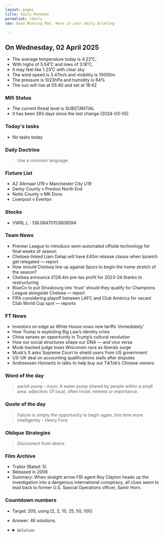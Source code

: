 ```yaml
---
layout: pages
title: Daily Rundown
permalink: /daily
seo: Good Morning Mat, Here is your daily briefing

---
```


<!-- weather_marker starts -->
## On Wednesday, 02 April 2025

- The average temperature today is 4.22˚C,
- With highs of 5.54˚C and lows of 3.16˚C,
- It may feel like 1.23˚C with clear sky
- The wind speed is 3.47m/s and visibility is 10000m
- The pressure is 1023hPa and humidity is 84%
- The sun will rise at 05:40 and set at 18:42

<!-- weather_marker ends -->

### MI5 Status
<!-- threat_marker starts -->
- The current threat level is <span class="highlighter">SUBSTANTIAL</span>
- It has been 393 days since the last change (2024-03-05)

<!-- threat_marker ends -->

### Today's tasks
<!-- task_marker starts -->
- No tasks today
<!-- task_marker ends -->

### Daily Doctrine
<!-- doctrine_marker starts -->
> Use a common language.
<!-- doctrine_marker ends -->

### Fixture List

<!-- fixture_marker starts -->
- AZ Alkmaar U19 v Manchester City U19
- Derby County v Preston North End
- Notts County v MK Dons
- Liverpool v Everton
<!-- fixture_marker ends -->


### Stocks

<!-- stocks_marker starts -->

- VWRL.L : 136.08470153808594 

<!-- stocks_marker ends -->


### Team News
<!-- news_marker starts -->

 - Premier League to introduce semi-automated offside technology for final weeks of season
 - Chelsea-linked Liam Delap will have £40m release clause when Ipswich get relegated — report
 - How should Chelsea line up against Spurs to begin the home stretch of the season?
 - Chelsea announce £128.4m pre-tax profit for 2023-24 thanks to restructuring
 - BlueCo to put Strasbourg into ‘trust’ should they qualify for Champions League alongside Chelsea — report
 - FIFA considering playoff between LAFC and Club América for vacant Club World Cup spot — reports

<!-- news_marker ends -->

### FT News

<!-- ftnews_marker starts -->

 - Investors on edge as White House vows new tariffs ‘immediately’
 - How Trump is exploiting Big Law’s identity crisis
 - China senses an opportunity in Trump’s cultural revolution
 - How our social structures shape our DNA — and vice versa
 - Musk-backed judge loses Wisconsin race as liberals surge
 - Musk’s X asks Supreme Court to shield users from US government
 - US-UK deal on accounting qualifications stalls after disputes
 - Andreessen Horowitz in talks to help buy out TikTok’s Chinese owners

<!-- ftnews_marker ends -->

### Word of the day

<!-- word_marker starts -->

 > parish pump - noun: A water pump shared by people within a small area. adjective: Of local, often trivial, interest or importance.

<!-- word_marker ends -->


### Quote of the day
<!-- quote_marker starts -->

> Failure is simply the opportunity to begin again, this time more intelligently - Henry Ford

<!-- quote_marker ends -->

### Oblique Strategies
<!-- eno_marker starts -->
> Disconnect from desire

<!-- eno_marker ends -->

### Film Archive

<!-- film_marker starts -->
- Traitor (Rated: 5)
- Released in 2008
- Summary: When straight arrow FBI agent Roy Clayton heads up the investigation into a dangerous international conspiracy, all clues seem to lead back to former U.S. Special Operations officer, Samir Horn.
<!-- film_marker ends -->

### Countdown numbers
<!-- game_marker starts -->

- Target: 205, using [2, 2, 10, 25, 50, 100]
- Answer: 46 solutions.

- <details><summary><code>Solution</code></summary>

  Solution: 25 x 2 + 10 / 2 + 100 + 50

   </details>

<!-- game_marker ends -->

